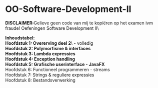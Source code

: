 # OO-Software-Development-II
<strong>DISCLAIMER:</strong>Gelieve geen code van mij te kopiëren op het examen ivm fraude!
Oefeningen Software Development II\

<strong>Inhoudstabel:</strong>\
<strong>Hoofdstuk 1: Overerving deel 2</strong>\ - volledig\
<strong>Hoofdstuk 2: Polymorfisme & interfaces</strong>\
<strong>Hoofdstuk 3: Lambda expressies</strong>\
<strong>Hoofdstuk 4: Exception handling</strong>\
<strong>Hoofdstuk 5: Grafische userinterface - JavaFX</strong>\
Hoofdstuk 6: Functioneel programmeren - streams\
Hoofdstuk 7: Strings & reguliere expressies\
Hoofdstuk 8: Bestandsverwerking
